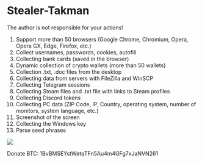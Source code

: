 # Stealer-Takman
The author is not responsible for your actions!

1. Support more than 50 browsers (Google Chrome, Chromium, Opera, Opera GX, Edge, Firefox, etc.)
2. Collect usernames, passwords, cookies, autofill
3. Collecting bank cards (saved in the browser)
4. Dynamic collection of crypto wallets (more than 50 wallets)
5. Collection .txt, .doc files from the desktop
6. Collecting data from servers with FileZilla and WinSCP
7. Collecting Telegram sessions
8. Collecting Steam files and .txt file with links to Steam profiles
9. Collecting Discord tokens
10. Collecting PC data (ZIP Code, IP, Country, operating system, number of monitors, system language, etc.)
11. Screenshot of the screen
12. Collecting the Windows key
13. Parse seed phrases

<img src="https://antiscan.me/images/result/VZdgLVS2YA5o.png">

Donate BTC: 1BvBMSEYstWetqTFn5Au4m4GFg7xJaNVN261
